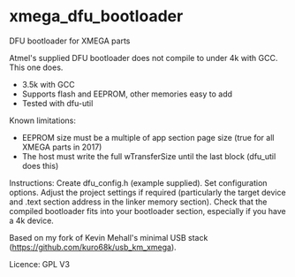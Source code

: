 # xmega_dfu_bootloader
DFU bootloader for XMEGA parts

Atmel's supplied DFU bootloader does not compile to under 4k with GCC. This one does.

- 3.5k with GCC
- Supports flash and EEPROM, other memories easy to add
- Tested with dfu-util

Known limitations:

- EEPROM size must be a multiple of app section page size (true for all XMEGA parts in 2017)
- The host must write the full wTransferSize until the last block (dfu_util does this)

Instructions: Create dfu_config.h (example supplied). Set configuration options. Adjust the project settings if required (particularly the target device and .text section address in the linker memory section). Check that the compiled bootloader fits into your bootloader section, especially if you have a 4k device.


Based on my fork of Kevin Mehall's minimal USB stack (https://github.com/kuro68k/usb_km_xmega).

Licence: GPL V3
